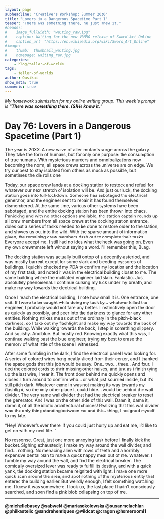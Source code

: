 ```yaml
---
layout: page
subheadline: "Creative's Workshop: Summer 2020"
title: "Lovers in a Dangerous Spacetime Part 1"
teaser: "There was something there, he just knew it."
#header:
#    image_fullwidth: "waiting_raw.jpg"
#    caption: Waiting for the new VRMMO release of Sword Art Online
#    caption_url: "https://en.wikipedia.org/wiki/Sword_Art_Online"
#image:
#    thumb:  thumbnail_waiting.jpg
#    homepage: waiting_raw.jpg
categories:
    - blog/teller-of-worlds
tags:
    - teller-of-worlds
author: Ousikai
show_meta: true
comments: true
---
```

*My homework submission for my online writing group. This week's prompt is "**There was something there. (S)He knew it.**"*
# Day 76: Lovers in a Dangerous Spacetime (Part 1)


The year is 20XX. A new wave of alien mutants surge across the galaxy. They take the form of humans, but for only one purpose: the consumption of true humans.  With mysterious murders and cannibalizations now becoming the norm, all space crews across the universe are on edge. We try our best to stay isolated from others as much as possible, but sometimes the die rolls one.

Today, our space crew lands at a docking station to restock and refuel for whatever our next stretch of isolation will be. And just our luck, the docking station goes into full-lockdown. Someone has sabotaged the electrical generator, and the engineer sent to repair it has found themselves dismembered. At the same time, various other systems have been sabotaged, and the entire docking station has been thrown into chaos. Panicking and with no other options available, the station captain rounds up all crew members from all space crews at the docking station entrance, doles out a series of tasks needed to be done to restore order to the station, and shoves us out into the wild. With the sparse amount of information given, the remaining crew members dash out to complete their tasks. Everyone accept me. I still had no idea what the heck was going on. Even my own crewmmate left without saying a word. I'll remember this, Buag. 

The docking station was actually built ontop of a decently-asteriod, and was mostly barrent except for some stark and bleeding eyesores of buildings. I quickly checked my PDA to confirm my location and the location of my first task, and noted it was in the electrical building closet to me. The same building where the mutilated engineer laid slain. Fantastic. Just absolutely phenomenal. I continue cursing my luck under my breath, and make my way towards the electrical building. 

Once I reach the electrical building, I note how small it is. One entrance, one exit. If I were to be caught while doing my task by… whatever killed the engineer, I probably would not fare any better. I instinctively open the door as quickly as possibly, and peer into the darkness to glance for any other entities. Nothing strikes me as out of the ordinary in the pitch-black darkness, so I take out my flashlight and make my way towards the back of the building. While walking towards the back, I step in something slippery. And squishy. And blue. But mostly red. Knowing exactly what this was, I continue walking past the blue engineer, trying my best to erase the memory of what little of the scene I witnessed. 

After some fumbling in the dark, I find the electrical panel I was looking for. A series of colored wires hang neatly sliced from their center, and I thanked the space gods that this job would be easy. One.. two… three.. And four. I tied the colored cords to their missing other halves, and just as I finish tying up the last wire, I hear it. The front door behind me quickly opens and closes. I turn around to confirm who… or what just scurried inside, but it’s still pitch dark. Whatever came in was not making its way towards my flashlight, so the only other place it could hide… would be behind the wall divider. The very same wall divider that had the electrical breaker to reset the generator. And I was on the other side of this wall. Damn it, damn it, damn it, of all the idiotic architectural choices! Realizing that this wall divider was the only thing standing between me and this.. thing, I resigned myself to my fate.

“Hey! Whoever’s over there, if you could just hurry up and eat me, I’d like to get on with my next life. ”

No response. Great, just one more annoying task before I finally kick the bucket. Sighing exhaustedly, I make my way around the wall divider, and find… nothing. No menacing alien with rows of teeth and a horribly expensive dental plan to make a quick happy meal out of me. Whatever. I fumble my way around the wall, and find the electrical breaker. The comically oversized lever was ready to fulfill its destiny, and with a quick yank, the docking station became reignited with light. I make one more quick scan around the area, and spot nothing of the mysterious entity that entered the building earlier. But weirdly enough, I felt something watching me. I knew it was somewhere. I look up, the last place I hadn’t consciously searched, and soon find a pink blob collapsing on top of me. 
 
-----
**@michellebasey @sabweld @mariasokolowska @susanmclachlan @philkastelic @sandrahenriques @wildcat @dragon @homeroom11**